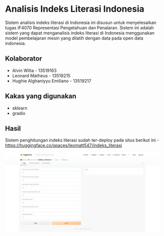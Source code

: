 # Analisis Indeks Literasi Indonesia

Sistem analisis indeks literasi di Indonesia ini disusun untuk menyelesaikan tugas IF4070 Representasi Pengetahuan dan Penalaran. Sistem ini adalah sistem yang dapat menganalisis indeks literasi di Indonesia menggunakan model pembelajaran mesin yang dilatih dengan data pada open data indonesia.

## Kolaborator

- Alvin Wilta - 13519163
- Leonard Matheus - 13519215
- Hughie Alghaniyyu Emiliano - 13519217

## Kakas yang digunakan

- sklearn
- gradio

## Hasil

Sistem penghitungan indeks literasi sudah ter-deploy pada situs berikut ini - https://huggingface.co/spaces/leomatt547/indeks_literasi

<img src="https://github.com/alvinwilta/indeks-literasi/blob/main/indeks_literasi_app.png">
